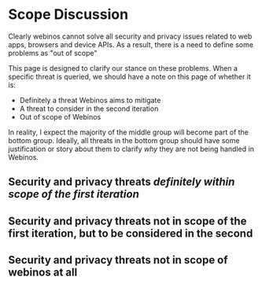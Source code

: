Scope Discussion
================

Clearly webinos cannot solve all security and privacy issues related to web apps, browsers and device APIs. As a result, there is a need to define some problems as "out of scope"

This page is designed to clarify our stance on these problems. When a specific threat is queried, we should have a note on this page of whether it is:

-   Definitely a threat Webinos aims to mitigate
-   A threat to consider in the second iteration
-   Out of scope of Webinos

In reality, I expect the majority of the middle group will become part of the bottom group. Ideally, all threats in the bottom group should have some justification or story about them to clarify _why_ they are not being handled in Webinos.

Security and privacy threats _definitely within scope of the first iteration_
---------------------------------------------------------------------------------------

Security and privacy threats not in scope of the first iteration, but to be considered in the second
----------------------------------------------------------------------------------------------------

Security and privacy threats not in scope of webinos at all
-----------------------------------------------------------
